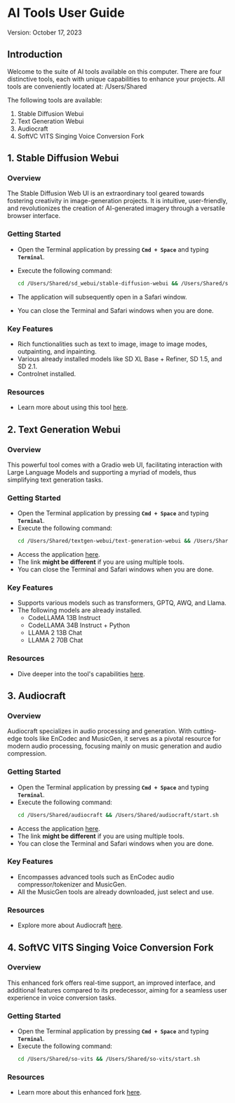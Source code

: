 # **AI Tools User Guide**

Version: October 17, 2023

## **Introduction**

Welcome to the suite of AI tools available on this computer. There are four distinctive tools, each with unique capabilities to enhance your projects. All tools are conveniently located at: /Users/Shared

The following tools are available:

1. Stable Diffusion Webui
2. Text Generation Webui
3. Audiocraft
4. SoftVC VITS Singing Voice Conversion Fork

## **1. Stable Diffusion Webui**

### **Overview**

The Stable Diffusion Web UI is an extraordinary tool geared towards fostering creativity in image-generation projects. It is intuitive, user-friendly, and revolutionizes the creation of AI-generated imagery through a versatile browser interface.

### **Getting Started**

- Open the Terminal application by pressing **`Cmd + Space`** and typing **`Terminal`**.
- Execute the following command:
  ```bash
  cd /Users/Shared/sd_webui/stable-diffusion-webui && /Users/Shared/sd_webui/stable-diffusion-webui/webui.sh
  ```
- The application will subsequently open in a Safari window.

- You can close the Terminal and Safari windows when you are done.

### **Key Features**

- Rich functionalities such as text to image, image to image modes, outpainting, and inpainting.
- Various already installed models like SD XL Base + Refiner, SD 1.5, and SD 2.1.
- Controlnet installed.

### **Resources**

- Learn more about using this tool [here](https://github.com/AUTOMATIC1111/stable-diffusion-webui/wiki/Features).

## **2. Text Generation Webui**

### **Overview**

This powerful tool comes with a Gradio web UI, facilitating interaction with Large Language Models and supporting a myriad of models, thus simplifying text generation tasks.

### **Getting Started**

- Open the Terminal application by pressing **`Cmd + Space`** and typing **`Terminal`**.
- Execute the following command:
  ```bash
  cd /Users/Shared/textgen-webui/text-generation-webui && /Users/Shared/textgen-webui/text-generation-webui/start_macos.sh
  ```
- Access the application [here](http://localhost:7860/).
- The link **might be different** if you are using multiple tools.
- You can close the Terminal and Safari windows when you are done.

### **Key Features**

- Supports various models such as transformers, GPTQ, AWQ, and Llama.
- The following models are already installed.
  - CodeLLAMA 13B Instruct
  - CodeLLAMA 34B Instruct + Python
  - LLAMA 2 13B Chat
  - LLAMA 2 70B Chat

### **Resources**

- Dive deeper into the tool's capabilities [here](https://github.com/oobabooga/text-generation-webui/tree/main/docs).

## **3. Audiocraft**

### **Overview**

Audiocraft specializes in audio processing and generation. With cutting-edge tools like EnCodec and MusicGen, it serves as a pivotal resource for modern audio processing, focusing mainly on music generation and audio compression.

### **Getting Started**

- Open the Terminal application by pressing **`Cmd + Space`** and typing **`Terminal`**.
- Execute the following command:
  ```bash
  cd /Users/Shared/audiocraft && /Users/Shared/audiocraft/start.sh
  ```
- Access the application [here](http://localhost:7860/).
- The link **might be different** if you are using multiple tools.
- You can close the Terminal and Safari windows when you are done.

### **Key Features**

- Encompasses advanced tools such as EnCodec audio compressor/tokenizer and MusicGen.
- All the MusicGen tools are already downloaded, just select and use.

### **Resources**

- Explore more about Audiocraft [here](https://github.com/facebookresearch/audiocraft).

## **4. SoftVC VITS Singing Voice Conversion Fork**

### **Overview**

This enhanced fork offers real-time support, an improved interface, and additional features compared to its predecessor, aiming for a seamless user experience in voice conversion tasks.

### **Getting Started**

- Open the Terminal application by pressing **`Cmd + Space`** and typing **`Terminal`**.
- Execute the following command:
  ```bash
  cd /Users/Shared/so-vits && /Users/Shared/so-vits/start.sh
  ```

### **Resources**

- Learn more about this enhanced fork [here](https://github.com/voicepaw/so-vits-svc-fork).
